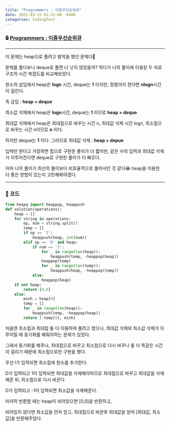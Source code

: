 ```yaml
---
title: "Programmers : 이중우선순위큐"
date: 2021-03-15 01:21:00 -0400
categories: CodingTest
---
```




### 🔒 [Programmers : 이중우선순위큐](https://programmers.co.kr/learn/courses/30/lessons/42628)

<hr>

이 문제는 heap으로 풀려고 발악을 했던 문제다🤣

문제를 풀다보니 deque로 풀면 너 낫지 않았을까? 하다가 나의 풀이에 이용된 두 자료구조의 시간 복잡도를 비교해보았다.

원소의 삽입에서 heap은 **logn** 시간, deque는 **1** 이지만, 정렬까지 한다면 **nlogn**시간이 걸린다.

즉 삽입 : **heap < deque**

최소값 삭제에서 heap은 **logn**시간, deque는 **1** 이므로 **heap > deque**

최대값 삭제에서 heap은 최대힙으로 바꾸는 시간 n, 최대값 삭제 시간 logn, 최소힙으로 바꾸는 시간 n이므로 **n** 이다.

하지만 deque는 **1** 이다. 그러므로 최대값 삭제 : **heap > depue**

입력만 한다고 가정하면 힙으로 구현한 풀이가 더 짧지만, 같은 수의 입력과 최대값 삭제가 이루어진다면 deque로 구현한 풀이가 더 빠르다.

아마 나의 풀이가 최선의 풀이보다 비효율적으로 풀어서인 것 같다😂 heap을 이용한 더 좋은 방법이 있는지 고민해봐야겠다.

<hr>


### 🔑 코드

```python
from heapq import heappop, heappush
def solution(operations):
    heap = []
    for string in operations:
        op, num = string.split()
        temp = []
        if op == 'I':
            heappush(heap, int(num))
        elif op == 'D' and heap:
            if num == '1':
                for _ in range(len(heap)):
                    heappush(temp, -heappop(heap))
                heappop(temp)
                for _ in range(len(temp)):
                    heappush(heap, -heappop(temp))
            else:
                heappop(heap)
    if not heap:
        return [0,0]
    else:
        minh = heap[0]
        temp = []
        for _ in range(len(heap)):
            heappush(temp, -heappop(heap))
        return [-temp[0], minh]
```

처음엔 최소힙과 최대힙 둘 다 이용하여 풀려고 했으나,
최대값 삭제와 최소값 삭제가 이루어질 때 동기화를 해줘야하는 문제가 있었다.

그래서 동기화를 해주나, 최대힙으로 바꾸고 최소힙으로 다시 바꾸나 둘 다 똑같은 시간이 걸리기 때문에
최소힙으로만 구현을 했다.

우선 I가 입력되면 최소힙에 원소를 추가한다.

D가 입력되고 1이 입력되면 최대값을 삭제해야하므로 최대힙으로 바꾸고 최대값을 삭제해준 뒤, 최소힙으로 다시 바꾼다.

D가 입력되고 -1이 입력되면 최소값을 삭제해준다.

마지막 반환할 때는 heap이 비어있으면 [0,0]을 반환하고,

비어있지 않다면 최소값을 먼저 얻고, 최대힙으로 바꾼후 최대값을 얻어 [최대값, 최소값]을 반환해주었다.